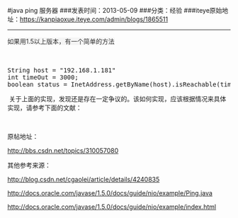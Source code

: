 #java ping 服务器
###发表时间：2013-05-09
###分类：经验
###iteye原始地址：<a href="https://kanpiaoxue.iteye.com/admin/blogs/1865511" target="_blank">https://kanpiaoxue.iteye.com/admin/blogs/1865511</a>

---

<div class="iteye-blog-content-contain" style="font-size: 14px;"> 
 <p><span style="color: #333333; line-height: 24px; background-color: #f5f5f5;">如果用1.5以上版本，有一个简单的方法</span></p> 
 <p>&nbsp;</p> 
 <pre name="code" class="java">String host = "192.168.1.181"
int timeOut = 3000;
boolean status = InetAddress.getByName(host).isReachable(timeOut);</pre> 
 <p>&nbsp;关于上面的实现，发现还是存在一定争议的。该如何实现，应该根据情况来具体实现，请参考下面的文献：</p> 
 <p>&nbsp;</p> 
 <p>原帖地址：</p> 
 <p><a href="http://bbs.csdn.net/topics/310057080">http://bbs.csdn.net/topics/310057080</a></p> 
 <p>其他参考来源：</p> 
 <p><a href="http://blog.csdn.net/cgaolei/article/details/4240835">http://blog.csdn.net/cgaolei/article/details/4240835</a></p> 
 <p><a href="http://docs.oracle.com/javase/1.5.0/docs/guide/nio/example/Ping.java">http://docs.oracle.com/javase/1.5.0/docs/guide/nio/example/Ping.java</a></p> 
 <p><a href="http://docs.oracle.com/javase/1.5.0/docs/guide/nio/example/index.html">http://docs.oracle.com/javase/1.5.0/docs/guide/nio/example/index.html</a></p> 
</div>